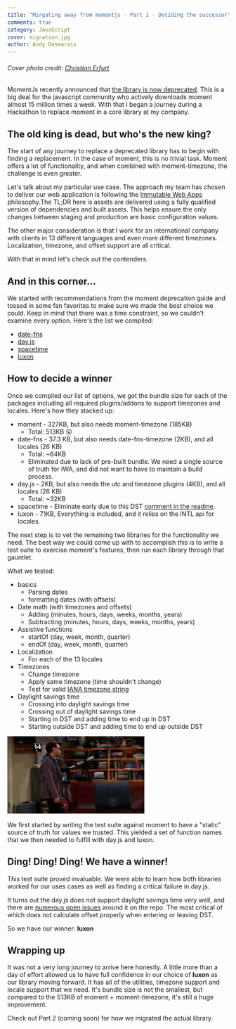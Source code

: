 ```yaml
---
title: "Mirgating away from momentjs - Part 1 - Deciding the successor"
comments: true
category: JavaScript
cover: migration.jpg
author: Andy Desmarais
---
```


###### Cover photo credit: [Christian Erfurt](https://unsplash.com/@christnerfurt)

MomentJs recently announced that [the library is now deprecated](https://momentjs.com/docs/#/-project-status/). This is a big deal for the javascript community who actively downloads moment almost 15 million times a week. With that I began a journey during a Hackathon to replace moment in a core library at my company.

## The old king is dead, but who's the new king?

The start of any journey to replace a deprecated library has to begin with finding a replacement. In the case of moment, this is no trivial task. Moment offers a lot of functionality, and when combined with moment-timezone, the challenge is even greater.

Let's talk about my particular use case. The approach my team has chosen to deliver our web application is following the [Immutable Web Apps](https://immutablewebapps.org/) philosophy.The TL;DR here is assets are delivered using a fully qualified version of dependencies and built assets. This helps ensure the only changes between staging and production are basic configuration values.

The other major consideration is that I work for an international company with clients in 13 different languages and even more different timezones. Localization, timezone, and offset support are all critical.

With that in mind let's check out the contenders.

## And in this corner...

We started with recommendations from the moment deprecation guide and tossed in some fan favorites to make sure we made the best choice we could. Keep in mind that there was a time constraint, so we couldn't examine every option. Here's the list we compiled:

- [date-fns](https://github.com/date-fns/date-fns#readme)
- [day.js](https://day.js.org/)
- [spacetime](https://github.com/spencermountain/spacetime#readme)
- [luxon](https://moment.github.io/luxon/)

## How to decide a winner

Once we compiled our list of options, we got the bundle size for each of the packages including all required plugins/addons to support timezones and locales. Here's how they stacked up:

- moment - 327KB, but also needs moment-timezone (185KB)
  - Total: 513KB 😮
- date-fns - 37.3 KB, but also needs date-fns-timezone (2KB), and all locales (26 KB)
  - Total: ~64KB
  - Eliminated due to lack of pre-built bundle. We need a single source of truth for IWA, and did not want to have to maintain a build process.
- day.js - 2KB, but also needs the utc and timezone plugins (4KB), and all locales (26 KB)
  - Total: ~32KB
- spacetime - Eliminate early due to this DST [comment in the readme](https://github.com/spencermountain/spacetime#-dst-changes-within-1-hour).
- luxon - 71KB, Everything is included, and it relies on the INTL api for locales.

The next step is to vet the remaining two libraries for the functionality we need. The best way we could come up with to accomplish this is to write a test suite to exercise moment's features, then run each library through that gauntlet.

What we tested:

- basics
  - Parsing dates
  - formatting dates (with offsets)
- Date math (with timezones and offsets)
  - Adding (minutes, hours, days, weeks, months, years)
  - Subtracting (minutes, hours, days, weeks, months, years)
- Assistive functions
  - startOf (day, week, month, quarter)
  - endOf (day, week, month, quarter)
- Localization
  - For each of the 13 locales
- Timezones
  - Change timezone
  - Apply same timezone (time shouldn't change)
  - Test for valid [IANA timezone string](https://www.iana.org/time-zones)
- Daylight savings time
  - Crossing into daylight savings time
  - Crossing out of daylight savings time
  - Starting in DST and adding time to end up in DST
  - Starting outside DST and adding time to end up outside DST

![exhausted](exhausted.gif)

We first started by writing the test suite against moment to have a "static" source of truth for values we trusted. This yielded a set of function names that we then needed to fulfill with day.js and luxon.

## Ding! Ding! Ding! We have a winner!

This test suite proved invaluable. We were able to learn how both libraries worked for our uses cases as well as finding a critical failure in day.js.

It turns out the day.js does not support daylight savings time very well, and there are [numerous open issues](https://github.com/iamkun/dayjs/issues?q=is%3Aissue+is%3Aopen+DST+OR+%22daylight%22) around it on the repo. The most critical of which does not calculate offset properly when entering or leaving DST.

So we have our winner: **luxon**

## Wrapping up

It was not a very long journey to arrive here honestly. A little more than a day of effort allowed us to have full confidence in our choice of **luxon** as our library moving forward. It has all of the utilities, timezone support and locale support that we need. It's bundle size is not the smallest, but compared to the 513KB of moment + moment-timezone, it's still a huge improvement.

Check out Part 2 (coming soon) for how we migrated the actual library.
